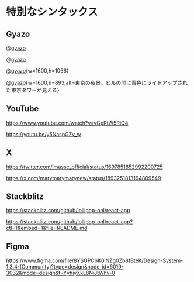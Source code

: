 # 特別なシンタックス

## Gyazo

@[gyazo](86fad17530bc40d05c15cab7c8fb61d5)

@[gyazo](https://gyazo.com/383b8394d63354706e0cc5113a13f897)

@[gyazo](7125c10d128ebeff8af473f082df7798){w=1600,h=1066}

@[gyazo](7914d9f02d5ff152b1eba84423315765){w=1600,h=893,alt=東京の夜景。ビルの間に青色にライトアップされた東京タワーが見える}

## YouTube

https://www.youtube.com/watch?v=vGpRtW5RiQ4

https://youtu.be/y5NaspGZv_w

## X

https://twitter.com/imassc_official/status/1697851852992200725

https://x.com/marymarymarynew/status/1893251813194809549

## Stackblitz

https://stackblitz.com/github/lollipop-onl/react-app

https://stackblitz.com/github/lollipop-onl/react-app?ctl=1&embed=1&file=README.md

## Figma

https://www.figma.com/file/8YSGPC6K0lNZg0Zb8fBteK/Design-System-1.3.4-(Community)?type=design&node-id=6019-3032&mode=design&t=YyhiyXkL8NiJtWhv-0

